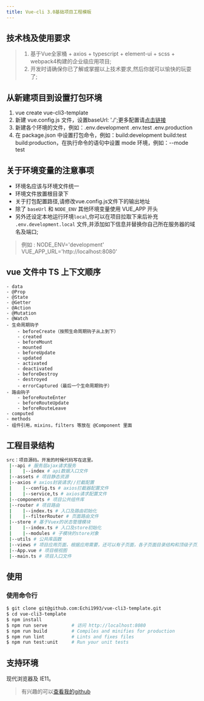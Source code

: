 ```yaml
---
title: Vue-cli 3.0基础项目工程模板
---
```


## 技术栈及使用要求
> 1. 基于Vue全家桶 + axios + typescript + element-ui + scss + webpack4构建的企业级应用项目;
> 2. 开发时请确保你已了解或掌握以上技术要求,然后你就可以愉快的玩耍了;

## 从新建项目到设置打包环境
1. vue create vue-cli3-template
2. 新建 vue.config.js 文件，设置baseUrl: './';更多配置请[点击链接](https://cli.vuejs.org/zh/guide/)
3. 新建各个环境的文件，例如：.env.development .env.test .env.production
4. 在 package.json 中设置打包命令，例如：build:development build:test build:production，在执行命令的语句中设置 mode 环境，例如：--mode test

## 关于环境变量的注意事项
* 环境名应该与环境文件统一
* 环境文件放置根目录下
* 关于打包配置路径,请修改vue.config.js文件下的输出地址
* 除了 `baseUrl` 和 `NODE_ENV` 其他环境变量使用 VUE_APP 开头
* 另外还设定本地运行环境`local`,你可以在项目拉取下来后补充 `.env.development.local` 文件,并添加如下信息并替换你自己所在服务器的域名及端口;
> 例如 :
    NODE_ENV='development'
    VUE_APP_URL='http://localhost:8080'  

##  vue 文件中 TS 上下文顺序
```
- data
- @Prop
- @State
- @Getter
- @Action
- @Mutation
- @Watch
- 生命周期钩子
    - beforeCreate（按照生命周期钩子从上到下）
    - created
    - beforeMount
    - mounted
    - beforeUpdate
    - updated
    - activated
    - deactivated
    - beforeDestroy
    - destroyed
    - errorCaptured（最后一个生命周期钩子）
- 路由钩子
    - beforeRouteEnter
    - beforeRouteUpdate
    - beforeRouteLeave
- computed
- methods
- 组件引用，mixins，filters 等放在 @Component 里面
```

## 工程目录结构
```bash
src：项目源码。开发的时候代码写在这里。
 |--api # 服务层ajax请求服务
 |    |--index # api数据入口文件
 |--assets # 项目静态资源
 |--axios # axios封装请求//拦截配置
 |    |--config.ts # axios拦截器配置文件
 |    |--service,ts # axios请求配置文件
 |--components # 项目公共组件库
 |--router # 项目路由
 |    |--index.ts # 入口及路由初始化
 |    |--filterRouter # 页面路由文件
 |--store # 基于Vuex的状态管理模块
 |    |--index.ts # 入口及store初始化
 |    |--modules # 子模块的store对象
 |--utils # 公共库函数
 |--views # 项目应用页面，根据应用需要，还可以有子页面，各子页面目录结构和顶级子页面类似
 |--App.vue # 项目根视图
 |--main.ts # 项目入口文件

 ```

## 使用

### 使用命令行
```bash
$ git clone git@github.com:Echi1993/vue-cli3-template.git
$ cd vue-cli3-template
$ npm install
$ npm run serve         # 访问 http://localhost:8080
$ npm run build         # Compiles and minifies for production
$ npm run lint          # Lints and fixes files
$ npm run test:unit     # Run your unit tests
```

## 支持环境

现代浏览器及 IE11。

> 有兴趣的可以[查看我的github](https://github.com/Echi1993/vue-cli3-template)